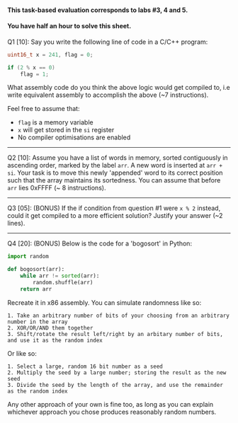 #### This task-based evaluation corresponds to labs #3, 4 and 5.
#### You have half an hour to solve this sheet.

Q1 [10]: Say you write the following line of code in a C/C++ program:

```C
uint16_t x = 241, flag = 0;

if (2 % x == 0)
    flag = 1;
```

What assembly code do you think the above logic would get compiled to, i.e write equivalent assembly to accomplish the above (~7 instructions).

Feel free to assume that:
- `flag` is a memory variable
- `x` will get stored in the `si` register
- No compiler optimisations are enabled

---

Q2 [10]: Assume you have a list of words in memory, sorted contiguously in ascending order, marked by the label `arr`. A new word is inserted at `arr + si`. Your task is to move this newly 'appended' word to its correct position such that the array maintains its sortedness. You can assume that before `arr` lies 0xFFFF (~ 8 instructions).

---

Q3 [05]: (BONUS) If the if condition from question #1 were `x % 2` instead, could it get compiled to a more efficient solution? Justify your answer (~2 lines).

---

Q4 [20]: (BONUS) Below is the code for a 'bogosort' in Python:

```python
import random

def bogosort(arr):
    while arr != sorted(arr):
        random.shuffle(arr)
    return arr
```

Recreate it in x86 assembly. You can simulate randomness like so:

    1. Take an arbitrary number of bits of your choosing from an arbitrary number in the array
    2. XOR/OR/AND them together
    3. Shift/rotate the result left/right by an arbitary number of bits, and use it as the random index

Or like so:

    1. Select a large, random 16 bit number as a seed
    2. Multiply the seed by a large number; storing the result as the new seed
    3. Divide the seed by the length of the array, and use the remainder as the random index

Any other approach of your own is fine too, as long as you can explain whichever approach you chose produces reasonably random numbers.
